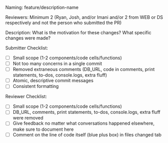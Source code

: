 Naming: feature/description-name

Reviewers: Minimum 2 (Ryan, Josh, and/or Imani and/or 2 from WEB or DS respectively and not the person who submitted the PR)

Description:
What is the motivation for these changes?
What specific changes were made?

Submitter Checklist:

- [ ] Small scope (1-2 components/code cells/functions)
- [ ] Not too many concerns in a single commit
- [ ] Removed extraneous comments (DB_URL, code in comments, print statements, to-dos, console.logs, extra fluff)
- [ ] Atomic, descriptive commit messages
- [ ] Consistent formatting

Reviewer Checklist:

- [ ] Small scope (1-2 components/code cells/functions)
- [ ] DB_URL, comments, print statements, to-dos, console.logs, extra fluff were removed
- [ ] Give feedback no matter what conversations happened elsewhere, make sure to document here
- [ ] Comment on the line of code itself (blue plus box) in files changed tab
